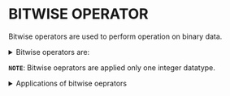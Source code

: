 # BITWISE OPERATOR

Bitwise operators are used to perform operation on binary data.

<details>
  <summary>Bitwise operators are:</summary>

  1. shift Operators
     a . >> (Right shift operator)
     b . << (Left shift operator)
  2. Bitwise & (and) operator
  3. Bitwise ! (or) operator
  4. Bitwise ^ (xor) operator
  5. Bitwise ~ (not) operator

</details>

**`NOTE`**: Bitwise oeprators are applied only one integer datatype.

<details>
  <summary>Applications of bitwise oeprators</summary>

  
  - Embedded Applications (Logic Gates)

  - Memory management (operating system or programming languages)

  - Image processing

</details>
